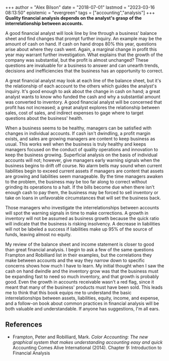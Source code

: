 +++
author = "Alex Bilson"
date = "2018-07-01"
lastmod = "2023-03-16 08:13:50"
epistemic = "evergreen"
tags = ["accounting","analysis"]
+++
**Quality financial analysis depends on the analyst's grasp of the interrelationship between accounts.**

A good financial analyst will look line by line through a business' balance sheet and find changes that prompt further inquiry. An example may be the amount of cash on hand. If cash on hand drops 80% this year, questions arise about where they cash went. Again, a marginal change in profit this year may warrant further investigation. What explains that the growth of the company was substantial, but the profit is almost unchanged? These questions are invaluable for a business to answer and can unearth trends, decisions and inefficiencies that the business has an opportunity to correct.

A great financial analyst may look at each line of the balance sheet, but it's the relationship of each account to the others which guides the analyst's inquiry. It's good enough to ask about the change in cash on hand; a great analyst wants to know who funded the cash and why a substantial amount was converted to inventory. A good financial analyst will be concerned that profit has not increased; a great analyst explores the relationship between sales, cost of sales, and indirect expenses to gage where to target questions about the business' health.

When a business seems to be healthy, managers can be satisfied with changes in individual accounts. If cash isn't dwindling, a profit margin exists, and sales are growing managers are content to keep business as usual. This works well when the business is truly healthy and keeps managers focused on the conduct of quality operations and innovation to keep the business growing. Superficial analysis on the basis of individual accounts will not; however, give managers early warning signals when the business begins to drift off course. No alarm bells may sound when current liabilities begin to exceed current assets if managers are content that assets are growing and liabilities seem manageable. By the time managers awaken to the problem, the business may be too far along to correct without grinding its operations to a halt. If the bills become due when there isn't enough cash to pay them, the business may be forced to sell inventory or take on loans in unfavorable circumstances that will set the business back.

Those managers who investigate the interrelationships between accounts will spot the warning signals in time to make corrections. A growth in inventory will not be assumed as business growth because the quick ratio will indicate that the business is risking insolvency. A decrease in liabilities will not be labeled a success if liabilities make up 95% of the source of funds, leaving almost no equity.

My review of the balance sheet and income statement is closer to good than great financial analysis. I begin to ask a few of the same questions Frampton and Robilliard list in their examples, but the correlations they make between accounts and the way they narrow down to specific concerns shows how much I have to learn. My initial thought when I saw the cash on hand dwindle and the inventory grow was that the business must be expanding fast to need so much inventory, and that growth is probably good. Even the growth in accounts receivable wasn't a red flag, since it meant that many of the business' products must have been sold. This leads me to think that this book equips me to understand the basic interrelationships between assets, liabilities, equity, income, and expense, and a follow-on book about common practices in financial analysis will be both valuable and understandable. If anyone has suggestions, I'm all ears.

## References

- Frampton, Peter and Robilliard, Mark. _Color Accounting: The new graphical system that makes understanding accounting easy and quick_ Accounting Comes Alive International (2014). Chapter 9: Introduction to Financial Analysis
